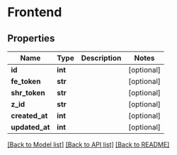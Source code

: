 # Frontend

## Properties
Name | Type | Description | Notes
------------ | ------------- | ------------- | -------------
**id** | **int** |  | [optional] 
**fe_token** | **str** |  | [optional] 
**shr_token** | **str** |  | [optional] 
**z_id** | **str** |  | [optional] 
**created_at** | **int** |  | [optional] 
**updated_at** | **int** |  | [optional] 

[[Back to Model list]](../README.md#documentation-for-models) [[Back to API list]](../README.md#documentation-for-api-endpoints) [[Back to README]](../README.md)

